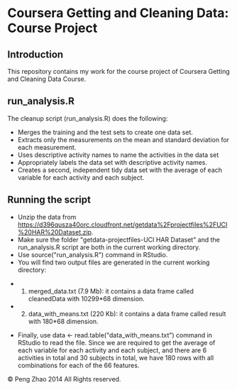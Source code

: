 Coursera Getting and Cleaning Data: Course Project
==================================

## Introduction
This repository contains my work for the course project of Coursera Getting and Cleaning Data Course.

## run_analysis.R
The cleanup script (run_analysis.R) does the following:

* Merges the training and the test sets to create one data set.
* Extracts only the measurements on the mean and standard deviation for each measurement.
* Uses descriptive activity names to name the activities in the data set
* Appropriately labels the data set with descriptive activity names.
* Creates a second, independent tidy data set with the average of each variable for each activity and each subject.

## Running the script
* Unzip the data from https://d396qusza40orc.cloudfront.net/getdata%2Fprojectfiles%2FUCI%20HAR%20Dataset.zip.
* Make sure the folder "getdata-projectfiles-UCI HAR Dataset" and the run_analysis.R script are both in the current working directory.
* Use source("run_analysis.R") command in RStudio.
* You will find two output files are generated in the current working directory:
 - 1. merged_data.txt (7.9 Mb): it contains a data frame called cleanedData with 10299*68 dimension.
 - 2. data_with_means.txt (220 Kb): it contains a data frame called result with 180*68 dimension.
* Finally, use data <- read.table("data_with_means.txt") command in RStudio to read the file. Since we are required to get the average of each variable for each activity and each subject, and there are 6 activities in total and 30 subjects in total, we have 180 rows with all combinations for each of the 66 features.

© Peng Zhao 2014 All Rights reserved.


